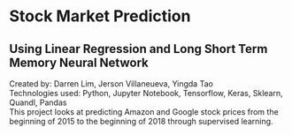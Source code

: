 # Stock Market Prediction
## Using Linear Regression and Long Short Term Memory Neural Network

Created by: Darren Lim, Jerson Villaneueva, Yingda Tao  
Technologies used: Python, Jupyter Notebook, Tensorflow, Keras, Sklearn, Quandl, Pandas  
This project looks at predicting Amazon and Google stock prices from the beginning of 2015 to the beginning of 2018 through supervised learning.
